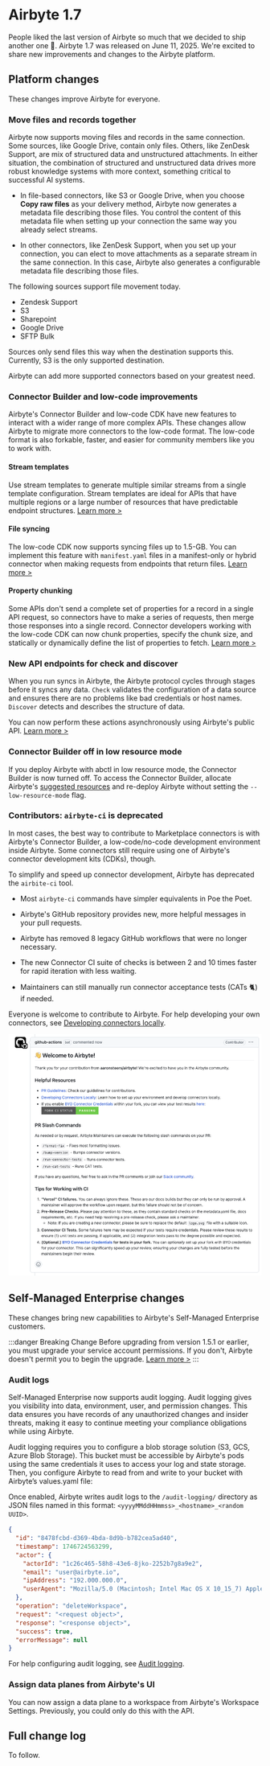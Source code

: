 # Airbyte 1.7

People liked the last version of Airbyte so much that we decided to ship another one 🚢. Airbyte 1.7 was released on June 11, 2025. We're excited to share new improvements and changes to the Airbyte platform.

## Platform changes

These changes improve Airbyte for everyone.

### Move files and records together

Airbyte now supports moving files and records in the same connection. Some sources, like Google Drive, contain only files. Others, like ZenDesk Support, are mix of structured data and unstructured attachments. In either situation, the combination of structured and unstructured data drives more robust knowledge systems with more context, something critical to successful AI systems.

- In file-based connectors, like S3 or Google Drive, when you choose **Copy raw files** as your delivery method, Airbyte now generates a metadata file describing those files. You control the content of this metadata file when setting up your connection the same way you already select streams.

- In other connectors, like ZenDesk Support, when you set up your connection, you can elect to move attachments as a separate stream in the same connection. In this case, Airbyte also generates a configurable metadata file describing those files.

The following sources support file movement today.

- Zendesk Support
- S3
- Sharepoint
- Google Drive
- SFTP Bulk

Sources only send files this way when the destination supports this. Currently, S3 is the only supported destination.

Airbyte can add more supported connectors based on your greatest need.

### Connector Builder and low-code improvements

Airbyte's Connector Builder and low-code CDK have new features to interact with a wider range of more complex APIs. These changes allow Airbyte to migrate more connectors to the low-code format. The low-code format is also forkable, faster, and easier for community members like you to work with.

#### Stream templates

Use stream templates to generate multiple similar streams from a single template configuration. Stream templates are ideal for APIs that have multiple regions or a large number of resources that have predictable endpoint structures. [Learn more&nbsp;>](/platform/next/connector-development/connector-builder-ui/stream-templates)

#### File syncing

The low-code CDK now supports syncing files up to 1.5-GB. You can implement this feature with `manifest.yaml` files in a manifest-only or hybrid connector when making requests from endpoints that return files. [Learn more >](#)

#### Property chunking

Some APIs don't send a complete set of properties for a record in a single API request, so connectors have to make a series of requests, then merge those responses into a single record. Connector developers working with the low-code CDK can now chunk properties, specify the chunk size, and statically or dynamically define the list of properties to fetch. [Learn more >](#)

<!-- #### Advanced mode in Connector Builder

Airbyte has begun a limited roll out of an optional "Advanced mode" toggle in the Connector Builder UI. If you have this toggle, turning it on allows you to manage a number of features in the Connector Builder UI that are otherwise only available through YAML manifests today. -->

### New API endpoints for check and discover

When you run syncs in Airbyte, the Airbyte protocol cycles through stages before it syncs any data. `Check` validates the configuration of a data source and ensures there are no problems like bad credentials or host names. `Discover` detects and describes the structure of data.

You can now perform these actions asynchronously using Airbyte's public API. [Learn more&nbsp;>](https://reference.airbyte.com)

### Connector Builder off in low resource mode

If you deploy Airbyte with abctl in low resource mode, the Connector Builder is now turned off. To access the Connector Builder, allocate Airbyte's [suggested resources](/platform/next/using-airbyte/getting-started/oss-quickstart#suggested-resources) and re-deploy Airbyte without setting the `--low-resource-mode` flag.

### Contributors: `airbyte-ci` is deprecated

In most cases, the best way to contribute to Marketplace connectors is with Airbyte's Connector Builder, a low-code/no-code development environment inside Airbyte. Some connectors still require using one of Airbyte's connector development kits (CDKs), though.

To simplify and speed up connector development, Airbyte has deprecated the `airbite-ci` tool.

- Most `airbyte-ci` commands have simpler equivalents in Poe the Poet.

- Airbyte's GitHub repository provides new, more helpful messages in your pull requests.

- Airbyte has removed 8 legacy GitHub workflows that were no longer necessary.

- The new Connector CI suite of checks is between 2 and 10 times faster for rapid iteration with less waiting.

- Maintainers can still manually run connector acceptance tests (CATs 🐈) if needed.

Everyone is welcome to contribute to Airbyte. For help developing your own connectors, see [Developing connectors locally](/platform/connector-development/local-connector-development).

![alt text](assets/1-7-github-messages.png)

## Self-Managed Enterprise changes

These changes bring new capabilities to Airbyte's Self-Managed Enterprise customers.

:::danger Breaking Change
Before upgrading from version 1.5.1 or earlier, you must upgrade your service account permissions. If you don't, Airbyte doesn't permit you to begin the upgrade. [Learn more&nbsp;>](/platform/enterprise-setup/upgrade-service-account)
:::

### Audit logs

Self-Managed Enterprise now supports audit logging. Audit logging gives you visibility into data, environment, user, and permission changes. This data ensures you have records of any unauthorized changes and insider threats, making it easy to continue meeting your compliance obligations while using Airbyte.

Audit logging requires you to configure a blob storage solution (S3, GCS, Azure Blob Storage). This bucket must be accessible by Airbyte's pods using the same credentials it uses to access your log and state storage. Then, you configure Airbyte to read from and write to your bucket with Airbyte’s values.yaml file:

Once enabled, Airbyte writes audit logs to the `/audit-logging/` directory as JSON files named in this format: `<yyyyMMddHHmmss>_<hostname>_<random UUID>`.

```json title="Sample audit log"
{
  "id": "8478fcbd-d369-4bda-8d9b-b782cea5ad40",
  "timestamp": 1746724563299,
  "actor": {
    "actorId": "1c26c465-58h8-43e6-8jko-2252b7g8a9e2",
    "email": "user@airbyte.io",
    "ipAddress": "192.000.000.0",
    "userAgent": "Mozilla/5.0 (Macintosh; Intel Mac OS X 10_15_7) AppleWebKit/537.36 (KHTML, like Gecko) Chrome/136.0.0.0 Safari/537.36"
  },
  "operation": "deleteWorkspace",
  "request": "<request object>",
  "response": "<response object>",
  "success": true,
  "errorMessage": null
}
```

For help configuring audit logging, see [Audit logging](/platform/next/enterprise-setup/audit-logging).

### Assign data planes from Airbyte's UI

You can now assign a data plane to a workspace from Airbyte's Workspace Settings. Previously, you could only do this with the API.

## Full change log

To follow.
